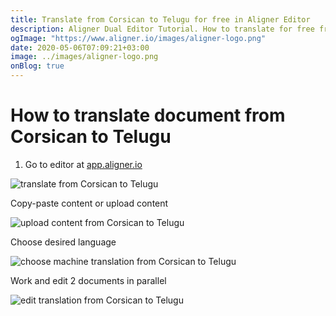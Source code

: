 ```yaml
---
title: Translate from Corsican to Telugu for free in Aligner Editor
description: Aligner Dual Editor Tutorial. How to translate for free from Corsican to Telugu. Aligner is multilingual document management platform. 
ogImage: "https://www.aligner.io/images/aligner-logo.png"
date: 2020-05-06T07:09:21+03:00
image: ../images/aligner-logo.png
onBlog: true
---
```


# How to translate document from Corsican to Telugu

1. Go to editor at [app.aligner.io](https://app.aligner.io "Aligner App web page")

![translate from Corsican to Telugu](../aligner-blank-editor.png "translate from Corsican to Telugu")

Copy-paste content or upload content

![upload content from Corsican to Telugu](../aligner-uploaded-document.png "upload content from Corsican to Telugu")

Choose desired language

![choose machine translation from Corsican to Telugu](../aligner-language-dropdown.png "choose machine translation from Corsican to Telugu")

Work and edit 2 documents in parallel

![edit translation from Corsican to Telugu](../aligner-double-sitded-editor.png "edit translation from Corsican to Telugu")

